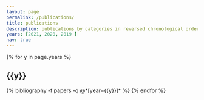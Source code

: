 ```yaml
---
layout: page
permalink: /publications/
title: publications
description: publications by categories in reversed chronological order. generated by jekyll-scholar.
years: [2021, 2020, 2019 ]
nav: true
---
```


<div class="publications">

{% for y in page.years %}
  <h2 class="year">{{y}}</h2>
  {% bibliography -f papers -q @*[year={{y}}]* %}
{% endfor %}

</div>
